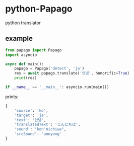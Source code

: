 # python-Papago
python translator

## example
```py
from papago import Papago
import asyncio

async def main():
    papago = Papago('detect', 'ja')
    res = await papago.translate('안녕', honorific=True)
    print(res)

if __name__ == '__main__': asyncio.run(main())
```
prints:
```py
{
    'source': 'ko',
    'target': 'ja', 
    'text': '안녕', 
    'translatedText': 'こんにちは', 
    'sound': "kon'nichiwa", 
    'srcSound': 'annyong'
}
```
